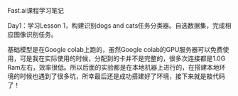 Fast.ai课程学习笔记

Day1：学习Lesson 1，构建识别dogs and cats任务分类器。自选数据集，完成相应图像识别任务。

基础模型是在Google colab上跑的，虽然Google colab的GPU服务器可以免费使用，可是我在实际使用的时候，分配到的卡并不是完整的，很多次连接都是1.0G Ram左右，效率很低。所以后面的实验都是在本地机器上进行的，在搭建本地环境的时候也遇到了很多坑，所幸最后还是成功搭建好了环境，接下来就是敲代码了！